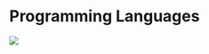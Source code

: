 # Programming Languages
<img src="https://skillicons.dev/icons?i=javascript,typescript,python,ruby," />
